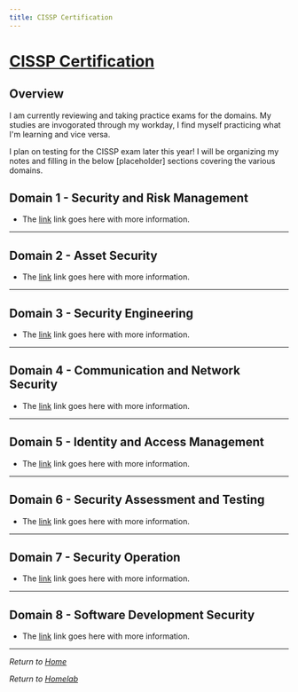 ```yaml
---
title: CISSP Certification
---
```


# [CISSP Certification](https://www.isc2.org/certifications/cissp)

## Overview

I am currently reviewing and taking practice exams for the domains. My studies are invogorated through my workday, I find myself practicing what I'm learning and vice versa.

I plan on testing for the CISSP exam later this year! I will be organizing my notes and filling in the below [placeholder] sections covering the various domains.

## Domain 1 - Security and Risk Management

- The [link](domains/domain1.md) link goes here with more information.

---

## Domain 2 - Asset Security

- The [link](domains/domain2.md) link goes here with more information.

---

## Domain 3 - Security Engineering

- The [link](domains/domain3.md) link goes here with more information.

---

## Domain 4 - Communication and Network Security

- The [link](domains/domain4.md) link goes here with more information.

---

## Domain 5 - Identity and Access Management

- The [link](domains/domain5.md) link goes here with more information.

---

## Domain 6 - Security Assessment and Testing

- The [link](domains/domain6.md) link goes here with more information.

---

## Domain 7 - Security Operation

- The [link](domains/domain7.md) link goes here with more information.

---

## Domain 8 - Software Development Security

- The [link](domains/domain8.md) link goes here with more information.

---

_Return to [Home](../index.md)_

_Return to [Homelab](../homelab/index.md)_
